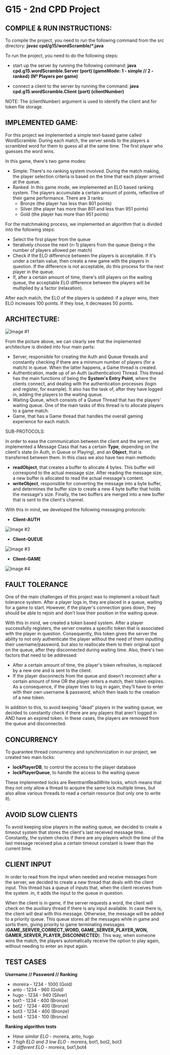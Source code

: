 # G15 - 2nd CPD Project

## COMPILE & RUN INSTRUCTIONS:

To compile the project, you need to run the following command from the src directory: **javac cpd/g15/wordScramble/*.java**

To run the project, you need to do the following steps:
- start up the server by running the following command: **java cpd.g15.wordScramble.Server (port) (gameMode: 1 - simple // 2 - ranked) (Nº Players per game)**

- connect a client to the server by running the command: **java cpd.g15.wordScramble.Client (port) (clientNumber)**

NOTE: The (clientNumber) argument is used to identify the client and for token file storage.

## IMPLEMENTED GAME:

For this project we implemented a simple text-based game called WordScramble. During each match, the server sends to the players a scrambled word for them to guess all at the same time. The first player who guesses the word wins.

In this game, there's two game modes:

- Simple: There's no ranking system involved. During the match making, the player selection criteria is based on the time that each player arrived at the queue.
- Ranked: In this game mode, we implemented an ELO based ranking system. The players accumulate a certain amount of points, reflective of their game performance. There are 3 ranks:
	- Bronze (the player has less than 801 points)
	- Silver (the player has more than 801 and less than 951 points)
	- Gold (the player has more than 951 points)

For the matchmaking process, we implemented an algorithm that is divided into the following steps:
- Select the first player from the queue
- Iteratively choose the next (n-1) players from the queue (being n the number of players allowed per match)
- Check if the ELO difference between the players is acceptable. If it's under a certain value, then create a new game with the players in question. If the difference is not acceptable, do this process for the next player in the queue.
- If, after a certain amount of time, there's still players on the waiting queue, the acceptable ELO difference between the players will be multiplied by a factor (relaxation).

After each match, the ELO of the players is updated: if a player wins, their ELO increases 100 points. If they lose, it decreases 50 points.

## ARCHITECTURE:

![Image #1](doc/architecture.png)

From the picture above, we can clearly see that the implemented architecture is divided into four main parts:
- Server, responsible for creating the Auth and Queue threads and constantly checking if there are a minimum number of players (for a match) in queue. When the latter happens, a Game thread is created.
- Authentication, made up of an Auth (authentication) Thread. This thread has the main functions of being the **System's Entry Point**, where the clients connect, and dealing with the authentication processes (login and register, for example). It also has the task of, after they have logged in, adding the players to the waiting queue.
- Waiting Queue, which consists of a Queue Thread that has the players' waiting queue. One of the main tasks of this thread is to allocate players to a game match.
- Game, that has a Game thread that handles the overall gaming experience for each match. 

SUB-PROTOCOLS:

In order to ease the communication between the client and the server, we implemented a Message Class that has a certain **Type**, depending on the client's state (in Auth, in Queue or Playing), and an **Object**, that is transferred between them. In this class we also have two main methods:
- **readObject**, that creates a buffer to allocate 4 bytes. This buffer will correspond to the actual message size. After reading the message size, a new buffer is allocated to read the actual message's content.
- **writeObject**, responsible for converting the message into a byte buffer, and determines the buffer size to create a new 4 byte buffer that holds the message's size. Finally, the two buffers are merged into a new buffer that is sent to the client's channel.

With this in mind, we developed the following messaging protocols:

- **Client-AUTH**

![Image #2](doc/protocol_1.png)

- **Client-QUEUE**

![Image #3](doc/protocol_2.png)

- **Client-GAME**

![Image #4](doc/protocol_3.png)

## FAULT TOLERANCE

One of the main challenges of this project was to implement a robust fault tolerance system. After a player logs in, they are placed in a queue, waiting for a game to start. However, if the player's connection goes down, they should be able to rejoin and don't lose their position in the waiting queue.

With this in mind, we created a token based system. After a player successfully registers, the server creates a specific token that is associated with the player in question. Consequently, this token gives the server the ability to not only authenticate the player without the need of them inputting their username/password, but also to reallocate them to their original spot on the queue, after they disconnected during waiting time. Also, there's two factors that need to be addressed:
- After a certain amount of time, the player's token refreshes, is replaced by a new one and is sent to the client. 
- If the player disconnects from the queue and doesn't reconnect after a certain amount of time OR the player enters a match, their token expires. As a consequence, if the player tries to log in again, they'll have to enter with their own username & password, which then leads to the creation of a new token.

In addition to this, to avoid keeping "dead" players in the waiting queue, we decided to constantly check if there are any players that aren't logged in AND have an expired token. In these cases, the players are removed from the queue and disconnected.

## CONCURRENCY

To guarantee thread concurrency and synchronization in our project, we created two main locks:
- **lockPlayerDB**, to control the access to the player database
- **lockPlayerQueue**, to handle the access to the waiting queue

These implemented locks are ReentrantReadWrite locks, which means that they not only allow a thread to acquire the same lock multiple times, but also allow various threads to read a certain resource (but only one to write it).

## AVOID SLOW CLIENTS

To avoid keeping slow players in the waiting queue, we decided to create a timeout system that stores the client's last received message time. Constantly, the system checks if there are any players which the time of the last message received plus a certain timeout constant is lower than the current time.

## CLIENT INPUT

In order to read from the input when needed and receive messages from the server, we decided to create a new thread that deals with the client input. This thread has a queue of inputs that, when the client receives from the system .in, it adds the input to the queue in question.

When the client is in game, if the server requests a word, the client will check on the auxiliary thread if there is any input available. In case there is, the client will deal with this message. Otherwise, the message will be added to a priority queue. This queue stores all the messages while in game and sorts them, giving priority to game terminating messages (**GAME_SERVER_CORRECT_WORD, GAME_SERVER_PLAYER_WON, GAMER_SERVER_PLAYER_DISCONNECTED**). This way, when someone wins the match, the players automatically receive the option to play again, without needing to enter an input again.

## TEST CASES

**Username // Password // Ranking**
- moreira - 1234 - 1000 (Gold)
- anto - 1234 - 960 (Gold)
- hugo - 1234 - 940 (Silver)
- bot1 - 1234 - 400 (Bronze)
- bot2 - 1234 - 400 (Bronze)
- bot3 - 1234 - 400 (Bronze)
- bot4 - 1234 - 100 (Bronze)

**Ranking algorithm tests**
- *Have similar ELO* - moreira, anto, hugo
- *1 high ELO and 3 low ELO* - moreira, bot1, bot2, bot3
- *3 different ELO* - moreira, bot1,bot4